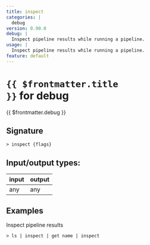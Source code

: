 ```yaml
---
title: inspect
categories: |
  debug
version: 0.90.0
debug: |
  Inspect pipeline results while running a pipeline.
usage: |
  Inspect pipeline results while running a pipeline.
feature: default
---
```


<!-- This file is automatically generated. Please edit the command in https://github.com/nushell/nushell instead. -->

# <code>{{ $frontmatter.title }}</code> for debug

<div class='command-title'>{{ $frontmatter.debug }}</div>

## Signature

`> inspect {flags} `

## Input/output types:

| input | output |
| ----- | ------ |
| any   | any    |

## Examples

Inspect pipeline results

```nushell
> ls | inspect | get name | inspect

```

